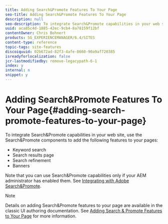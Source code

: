 ```yaml
---
title: Adding Search&Promote Features To Your Page
seo-title: Adding Search&Promote Features To Your Page
description: null
seo-description: To integrate Search&Promote capabilities in your web site, use the Search&Promote components to add keyword search, search results page, search refinement, and banners features to your page
uuid: aca85c4d-1885-42ec-9cb4-8a78159f12bf
contentOwner: Chris Bohnert
products: SG_EXPERIENCEMANAGER/6.4/SITES
content-type: reference
topic-tags: site-features
discoiquuid: 02b672ad-82f3-4afe-8660-90a9af720385
isreadyforlocalization: false
jcr-lastmodifiedby: remove-legacypath-6-1
index: y
internal: n
snippet: y
---
```


# Adding Search&Promote Features To Your Page{#adding-search-promote-features-to-your-page}

To integrate Search&Promote capabilities in your web site, use the Search&Promote components to add the following features to your pages:

* Keyword search  
* Search results page
* Search refinement
* Banners

Note that you can use Search&Promote capabilities only if your AEM administrator has enabled them. See [Integrating with Adobe Search&Promote](../../administering/using/search-and-promote.md).

>[!NOTE]
>
>Details on adding Search&Promote features to your page are available in the classic UI authoring documentation. See [Adding Search & Promote Features to Your Page](../../classic-ui-authoring/using/classic-feature-search-promote.md) for more information.

